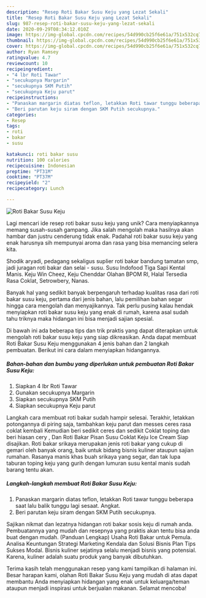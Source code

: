 ```yaml
---
description: "Resep Roti Bakar Susu Keju yang Lezat Sekali"
title: "Resep Roti Bakar Susu Keju yang Lezat Sekali"
slug: 987-resep-roti-bakar-susu-keju-yang-lezat-sekali
date: 2020-09-29T08:34:12.010Z
image: https://img-global.cpcdn.com/recipes/54d990cb25f6e61a/751x532cq70/roti-bakar-susu-keju-foto-resep-utama.jpg
thumbnail: https://img-global.cpcdn.com/recipes/54d990cb25f6e61a/751x532cq70/roti-bakar-susu-keju-foto-resep-utama.jpg
cover: https://img-global.cpcdn.com/recipes/54d990cb25f6e61a/751x532cq70/roti-bakar-susu-keju-foto-resep-utama.jpg
author: Ryan Ramsey
ratingvalue: 4.7
reviewcount: 10
recipeingredient:
- "4 lbr Roti Tawar"
- "secukupnya Margarin"
- "secukupnya SKM Putih"
- "secukupnya Keju parut"
recipeinstructions:
- "Panaskan margarin diatas teflon, letakkan Roti tawar tunggu beberapa saat lalu balik tunggu lagi sesaat. Angkat."
- "Beri parutan keju siram dengan SKM Putih secukupnya."
categories:
- Resep
tags:
- roti
- bakar
- susu

katakunci: roti bakar susu 
nutrition: 100 calories
recipecuisine: Indonesian
preptime: "PT31M"
cooktime: "PT37M"
recipeyield: "2"
recipecategory: Lunch

---
```



![Roti Bakar Susu Keju](https://img-global.cpcdn.com/recipes/54d990cb25f6e61a/751x532cq70/roti-bakar-susu-keju-foto-resep-utama.jpg)

Lagi mencari ide resep roti bakar susu keju yang unik? Cara menyiapkannya memang susah-susah gampang. Jika salah mengolah maka hasilnya akan hambar dan justru cenderung tidak enak. Padahal roti bakar susu keju yang enak harusnya sih mempunyai aroma dan rasa yang bisa memancing selera kita.

Shodik aryadi, pedagang sekaligus suplier roti bakar bandung tamatan smp, jadi juragan roti bakar dan selai - susu. Susu Indofood Tiga Sapi Kental Manis. Keju Win Cheez, Keju Chenddar Olahan BPOM RI, Halal Tersedia Rasa Coklat, Setrowbery, Nanas.

Banyak hal yang sedikit banyak berpengaruh terhadap kualitas rasa dari roti bakar susu keju, pertama dari jenis bahan, lalu pemilihan bahan segar hingga cara mengolah dan menyajikannya. Tak perlu pusing kalau hendak menyiapkan roti bakar susu keju yang enak di rumah, karena asal sudah tahu triknya maka hidangan ini bisa menjadi sajian spesial.


Di bawah ini ada beberapa tips dan trik praktis yang dapat diterapkan untuk mengolah roti bakar susu keju yang siap dikreasikan. Anda dapat membuat Roti Bakar Susu Keju menggunakan 4 jenis bahan dan 2 langkah pembuatan. Berikut ini cara dalam menyiapkan hidangannya.

<!--inarticleads1-->

##### Bahan-bahan dan bumbu yang diperlukan untuk pembuatan Roti Bakar Susu Keju:

1. Siapkan 4 lbr Roti Tawar
1. Gunakan secukupnya Margarin
1. Siapkan secukupnya SKM Putih
1. Siapkan secukupnya Keju parut


Langkah cara membuat roti bakar sudah hampir selesai. Terakhir, letakkan potongannya di piring saja, tambahkan keju parut dan messes ceres rasa coklat kembali Kemudian beri sedikit ceres dan sedikit Coklat toping dan beri hiasan cery , Dan Roti Bakar Pisan Susu Coklat Keju Ice Cream Siap disajikan. Roti bakar srikaya merupakan jenis roti bakar yang cukup di gemari oleh banyak orang, baik untuk bidang bisnis kuliner ataupun sajian rumahan. Rasanya manis khas buah srikaya yang segar, dan tak lupa taburan toping keju yang gurih dengan lumuran susu kental manis sudah barang tentu akan. 

<!--inarticleads2-->

##### Langkah-langkah membuat Roti Bakar Susu Keju:

1. Panaskan margarin diatas teflon, letakkan Roti tawar tunggu beberapa saat lalu balik tunggu lagi sesaat. Angkat.
1. Beri parutan keju siram dengan SKM Putih secukupnya.


Sajikan nikmat dan lezatnya hidangan roti bakar sosis keju di rumah anda. Pembuatannya yang mudah dan resepnya yang praktis akan tentu bisa anda buat dengan mudah. (Panduan Lengkap) Usaha Roti Bakar untuk Pemula. Analisa Keuntungan Strategi Marketing Kendala dan Solusi Bisnis Plan Tips Sukses Modal. Bisnis kuliner sejatinya selalu menjadi bisnis yang potensial. Karena, kuliner adalah suatu produk yang banyak dibutuhkan. 

Terima kasih telah menggunakan resep yang kami tampilkan di halaman ini. Besar harapan kami, olahan Roti Bakar Susu Keju yang mudah di atas dapat membantu Anda menyiapkan hidangan yang enak untuk keluarga/teman ataupun menjadi inspirasi untuk berjualan makanan. Selamat mencoba!
